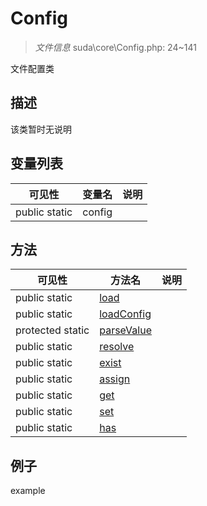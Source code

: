 #  Config 

> *文件信息* suda\core\Config.php: 24~141


文件配置类


## 描述



该类暂时无说明


## 变量列表
| 可见性 |  变量名   | 说明 |
|--------|----|------|
| public  static  | config | | 

## 方法

| 可见性 | 方法名 | 说明 |
|--------|-------|------|
|  public  static|[load](Config/load.md) |  |
|  public  static|[loadConfig](Config/loadConfig.md) |  |
|  protected  static|[parseValue](Config/parseValue.md) |  |
|  public  static|[resolve](Config/resolve.md) |  |
|  public  static|[exist](Config/exist.md) |  |
|  public  static|[assign](Config/assign.md) |  |
|  public  static|[get](Config/get.md) |  |
|  public  static|[set](Config/set.md) |  |
|  public  static|[has](Config/has.md) |  |
 

## 例子

example